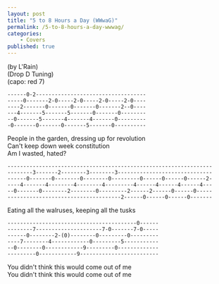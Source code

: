 ```yaml
---  
layout: post
title: "5 to 8 Hours a Day (WWwaG)"
permalink: /5-to-8-hours-a-day-wwwag/
categories: 
    - Covers
published: true
---
```


(by L'Rain)  
(Drop D Tuning)  
(capo: red 7)

```
------0-2-----------------------------------  
-----0-------2-0-----2-0-----2-0-----2-0----  
----2-------0-------0-------0-------2--0----  
---4-------5-------5-------0-------0--------  
--0-------5-------4-------4-------0---------  
-0-------0-------0-------5-------0----------  
```
People in the garden, dressing up for revolution  
Can't keep down week constitution  
Am I wasted, hated?  
  
```
-----------------------------------------------------------------  
--------3-------2--------3--------3------------------------------  
------0-------0--------0--------0---------0------0------0------2-  
----4-------4--------4--------4---------4------4------4------4---  
--0-------0--------2--------0---------2------2------0------0-----  
------------------------------------2------0------0------0-------  
```
Eating all the walruses, keeping all the tusks  
  
```  
-----------------------------------------0------  
--------7---------------------7-0-------7-0-----  
------0--------2-(0)--------0---------0---------  
----7--------4------------0---------5-----------  
--0--------0------------9---------0-------------  
---------0------------9-------------------------  
```
You didn't think this would come out of me  
You didn't think this would come out of me